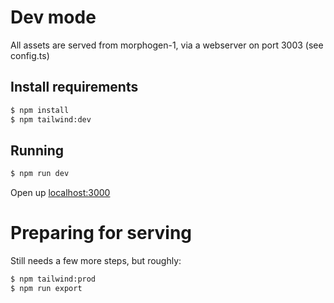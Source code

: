 # Dev mode
All assets are served from morphogen-1, via a webserver on port 3003 (see config.ts)

## Install requirements
```bash
$ npm install
$ npm tailwind:dev
```

## Running
```bash
$ npm run dev
```

Open up [localhost:3000](http://localhost:3000)

# Preparing for serving
Still needs a few more steps, but roughly:

```bash
$ npm tailwind:prod
$ npm run export
```
